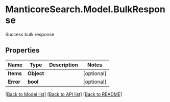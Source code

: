 # ManticoreSearch.Model.BulkResponse
Success bulk response

## Properties

Name | Type | Description | Notes
------------ | ------------- | ------------- | -------------
**Items** | **Object** |  | [optional] 
**Error** | **bool** |  | [optional] 

[[Back to Model list]](../README.md#documentation-for-models) [[Back to API list]](../README.md#documentation-for-api-endpoints) [[Back to README]](../README.md)

